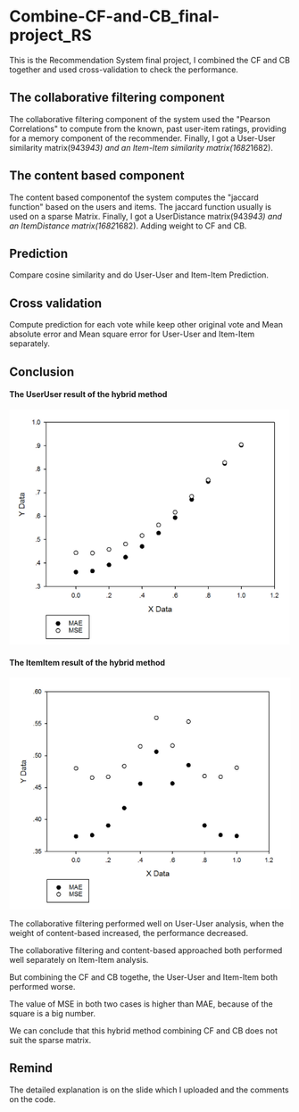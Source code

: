 # Combine-CF-and-CB_final-project_RS
This is the Recommendation System final project, I combined the CF and CB together and used cross-validation to check the performance.

## The collaborative filtering component
The collaborative filtering component of the system used the "Pearson Correlations" to compute from the known, past user-item ratings, providing for a memory component of the recommender. Finally, I got a User-User similarity matrix(943*943) and an Item-Item similarity matrix(1682*1682).

## The content based component 
The content based componentof the system computes the "jaccard function" based on the users and items. The jaccard function
usually is used on a sparse Matrix. Finally, I got a UserDistance matrix(943*943) and an ItemDistance matrix(1682*1682).
Adding weight to CF and CB.

## Prediction
Compare cosine similarity and do User-User and Item-Item Prediction.

## Cross validation
Compute prediction for each vote while keep other original vote and Mean absolute error and Mean square error for
User-User and Item-Item separately.

## Conclusion
#### The UserUser result of the hybrid method
![image](https://github.com/jinglingxing/Combine-CF-and-CB_final-project_RS/blob/master/UserUser_Result.png)
#### The ItemItem result of the hybrid method
![image](https://github.com/jinglingxing/Combine-CF-and-CB_final-project_RS/blob/master/ItemItem_Result.png)

The collaborative filtering performed well on User-User analysis, when the weight of content-based increased, the performance decreased.

The collaborative filtering and content-based approached both performed well separately on Item-Item analysis.

But combining the CF and CB togethe, the User-User and Item-Item both performed worse.

The value of MSE in both two cases is higher than MAE, because of the square is a big number.

We can conclude that this hybrid method combining CF and CB does not suit the sparse matrix.

## Remind 
The detailed explanation is on the slide which I uploaded and the comments on the code.
